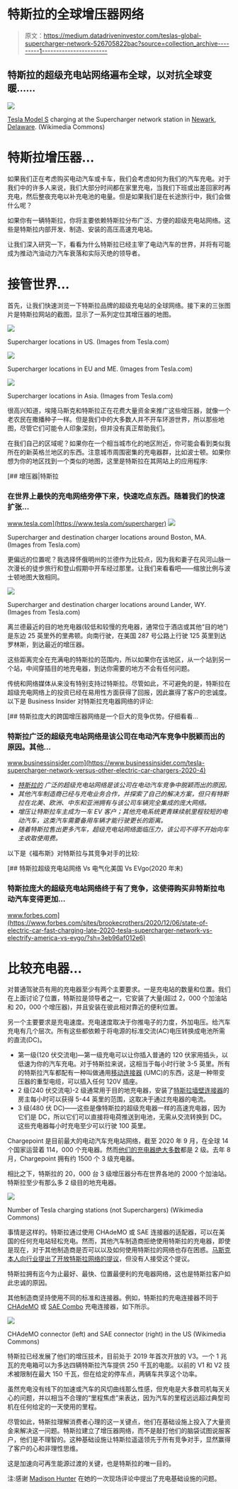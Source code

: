 # 特斯拉的全球增压器网络

> 原文：<https://medium.datadriveninvestor.com/teslas-global-supercharger-network-526705822bac?source=collection_archive---------1----------------------->

## **特斯拉的超级充电站网络遍布全球，以对抗全球变暖……**

![](img/17c461cfe8b4a30529ee7c3df57a38e8.png)

[Tesla Model S](https://en.wikipedia.org/wiki/Tesla_Model_S#Charger) charging at the Supercharger network station in [Newark](https://en.wikipedia.org/wiki/Newark,_Delaware), [Delaware](https://en.wikipedia.org/wiki/Delaware). (Wikimedia Commons)

# **特斯拉增压器…**

如果我们正在考虑购买电动汽车或卡车，我们会考虑如何为我们的汽车充电。对于我们中的许多人来说，我们大部分时间都在家里充电，当我们下班或出差回家时再充电，然后整夜充电以补充电池的电量。但是如果我们是在长途旅行中，我们会做什么呢？

如果你有一辆特斯拉，你将主要依赖特斯拉分布广泛、方便的超级充电站网络。这些是特斯拉内部开发、制造、安装的高压高速充电站。

让我们深入研究一下，看看为什么特斯拉已经主宰了电动汽车的世界，并将有可能成为推动汽油动力汽车衰落和实际灭绝的领导者。

# **接管世界…**

首先，让我们快速浏览一下特斯拉品牌的超级充电站的全球网络。接下来的三张图片是特斯拉网站的截图，显示了一系列定位其增压器的地图。

![](img/f922f5dadbece3f9e3cd07b2aebffd7b.png)

Supercharger locations in US. (Images from Tesla.com)

![](img/2dd121d322bb6369cb0a230f01cf8f43.png)

Supercharger locations in EU and ME. (Images from Tesla.com)

![](img/19426423510ebe844ef9919eef0febd0.png)

Supercharger locations in Asia. (Images from Tesla.com)

很高兴知道，埃隆马斯克和特斯拉正在花费大量资金来推广这些增压器，就像一个老农民在撒播种子一样。但是我们中的大多数人并不开车环游世界，所以那些地图，尽管它们可能令人印象深刻，但并没有真正帮助我们。

在我们自己的区域呢？如果你在一个相当城市化的地区附近，你可能会看到类似我所在的新英格兰地区的东西。注意城市周围密集的充电器群，比如波士顿。如果你想为你的地区找到一个类似的地图，这里是特斯拉在其网站上的应用程序:

[](https://www.tesla.com/supercharger) [## 增压器|特斯拉

### 在世界上最快的充电网络旁停下来，快速吃点东西。随着我们的快速扩张…

www.tesla.com](https://www.tesla.com/supercharger) ![](img/2e8b34d861f0e6ae04434198cc7faf4d.png)

Supercharger and destination charger locations around Boston, MA. (Images from Tesla.com)

更偏远的位置呢？我选择怀俄明州的兰德作为比较点，因为我和妻子在风河山脉一次漫长的徒步旅行和登山假期中开车经过那里。让我们来看看吧——缩放比例与波士顿地图大致相同。

![](img/43451f25a23854efea87647c35eedf1c.png)

Supercharger and destination charger locations around Lander, WY. (Images from Tesla.com)

离兰德最近的目的地充电器(较低和较慢的充电器，通常位于酒店或其他“目的地”)是东边 25 英里外的里弗顿。向南行驶，在美国 287 号公路上行驶 125 英里到达罗林斯，到达最近的增压器。

这些距离完全在充满电的特斯拉的范围内，所以如果你在该地区，从一个站到另一个站，中间穿插目的地充电器，到达你需要的地方不会有任何问题。

传统和网络媒体从来没有特别支持过特斯拉。尽管如此，不可避免的是，特斯拉在超级充电网络上的投资已经在易用性方面获得了回报，因此赢得了客户的忠诚度。以下是 Business Insider 对特斯拉充电器网络的评论:

[](https://www.businessinsider.com/tesla-supercharger-network-versus-other-electric-car-chargers-2020-4) [## 特斯拉庞大的跨国增压器网络是一个巨大的竞争优势。仔细看看…

### 特斯拉广泛的超级充电站网络是该公司在电动汽车竞争中脱颖而出的原因。其他…

www.businessinsider.com](https://www.businessinsider.com/tesla-supercharger-network-versus-other-electric-car-chargers-2020-4) 

*   [*特斯拉的*](https://www.businessinsider.com/category/tesla) *广泛的超级充电站网络是该公司在电动汽车竞争中脱颖而出的原因。*
*   *其他汽车制造商已经与充电业务合作，并探索了自己的解决方案，但只有特斯拉在北美、欧洲、中东和亚洲拥有与该公司车辆完全集成的庞大网络。*
*   *增压让特斯拉车主成为一车 EV 客户；其他充电系统更青睐续航里程较短的电动汽车，这类汽车需要备用车辆才能行驶更长的距离。*
*   *随着特斯拉售出更多汽车，超级充电站网络面临压力，该公司不得不开始向车主收取使用费。*

以下是《福布斯》对特斯拉与其竞争对手的比较:

[](https://www.forbes.com/sites/brookecrothers/2020/12/06/state-of-electric-car-fast-charging-late-2020-tesla-supercharger-network-vs-electrify-america-vs-evgo/?sh=3eb96af012e6) [## 特斯拉超级充电站网络 Vs 电气化美国 Vs EVgo(2020 年末)

### 特斯拉庞大的超级充电站网络终于有了竞争，这使得购买非特斯拉电动汽车变得更加…

www.forbes.com](https://www.forbes.com/sites/brookecrothers/2020/12/06/state-of-electric-car-fast-charging-late-2020-tesla-supercharger-network-vs-electrify-america-vs-evgo/?sh=3eb96af012e6) 

# **比较充电器…**

对普通驾驶员有用的充电器至少有两个主要要求。一是充电站的数量和位置。我们在上面讨论了位置，特斯拉是领导者之一，它安装了大量(超过 2，000 个加油站和 20，000 个增压器)，并且安装在彼此相对靠近的便利位置。

另一个主要要求是充电速度。充电速度取决于你推电子的力度，外加电压。给汽车充电有几个层次。所有这些都依赖于将电源的标准交流(AC)电压转换成电池所需的直流(DC)。

*   第一级(120 伏交流电)—第一级充电可以让你插入普通的 120 伏家用插头，以低速为你的汽车充电。对于特斯拉来说，这相当于每小时行驶 3-5 英里。所有的特斯拉汽车都配有一种叫做通用[移动连接器](https://www.tesla.com/support/home-charging-installation/mobile-connector) (UMC)的东西，这是一种带变压器的重型电缆，可以插入任何 120V 插座。
*   2 级(240 伏交流电)-2 级通常用于目的地充电器，安装了[特斯拉墙壁连接器](https://www.tesla.com/support/home-charging-installation/wall-connector)的房主每小时可以获得 5-44 英里的范围，这取决于通过充电器的电流。
*   3 级(480 伏 DC)——这些是像特斯拉的超级充电器一样的高速充电器，因为它们是 DC，所以它们可以直接将电荷推送到电池，无需从交流转换到 DC。这些充电器每小时充电至少可以行驶 100 英里。

Chargepoint 是目前最大的电动汽车充电站网络，截至 2020 年 9 月，在全球 14 个国家运营着 114，000 个充电器。然而[他们的充电器绝大多数](https://www.myev.com/research/comparisons/comparing-public-electric-vehicle-charging-networks)都是 2 级。去年 8 月，Chargepoint 拥有约 1500 个 3 级充电器。

相比之下，特斯拉的 20，000 台 3 级增压器分布在世界各地的 2000 个加油站。特斯拉至少有那么多 2 级目的地充电器。

![](img/7dbb703956f807d17bc2c367ee45fae7.png)

Number of Tesla charging stations (not Superchargers) (Wikimedia Commons)

事情是这样的。特斯拉通过使用 CHAdeMO 或 SAE 连接器的适配器，可以在美国的任何充电站轻松充电。然而，其他汽车制造商拒绝使用特斯拉的充电器，即使是现在，对于其他制造商是否可以以及如何使用特斯拉的网络也存在困惑。[马斯克本人向行业提出了开放特斯拉网络的提议](https://thedriven.io/2019/04/03/can-non-tesla-electric-cars-use-tesla-ev-chargers/)，但没有人接受这个提议。

特斯拉拥有迄今为止最好、最快、位置最便利的充电器网络，这也是特斯拉客户如此忠诚的原因。

其他制造商坚持使用不同的标准和连接器。例如，特斯拉的充电连接器不同于 [CHAdeMO](https://en.wikipedia.org/wiki/CHAdeMO) 或 [SAE Combo](https://en.wikipedia.org/wiki/SAE_J1772) 充电连接器，如下所示。

![](img/241b46c398b0eb11f54579e91fe9d00b.png)

CHAdeMO connector (left) and SAE connector (right) in the US (Wikimedia Commons)

特斯拉已经发展了他们的增压技术，目前处于 2019 年首次开放的 V3。一个 1 兆瓦的充电箱可以为多达四辆特斯拉汽车提供 250 千瓦的电能。以前的 V1 和 V2 技术被限制在最大 150 千瓦，但在给定的停车点，两辆车共享这个功率。

虽然充电没有线下的加速或汽车的风切曲线那么性感，但充电是大多数司机每天关心的问题，并以相当不合理的“里程焦虑”来表达，因为汽车的里程远远超过典型司机在任何给定的一天使用的里程。

尽管如此，特斯拉理解消费者心理的这一关键点，他们在基础设施上投入了大量资金来解决这一问题。特斯拉建立了增压器网络，而不是敲打他们的脑袋试图说服客户，他们是不理智的。这种基础设施让特斯拉遥遥领先于所有竞争对手，显然赢得了客户的心和非理性思维。

这是加速向可再生能源过渡的关键，也是特斯拉的唯一目的。

注:感谢 [Madison Hunter](https://medium.com/u/6a8c6841e521?source=post_page-----526705822bac--------------------------------) 在她的一次现场评论中提出了充电基础设施的问题。